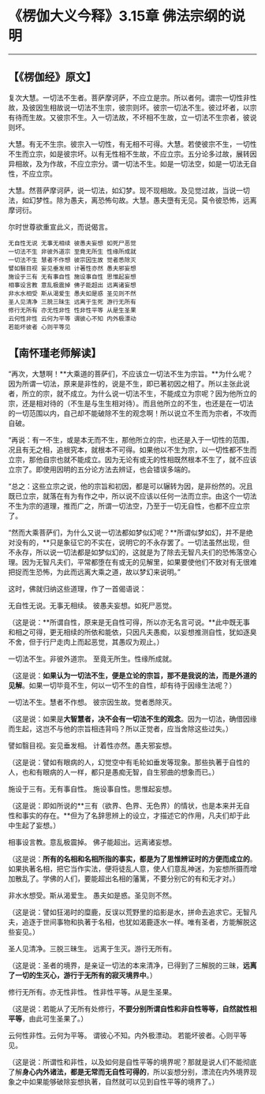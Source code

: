 # 《楞伽大义今释》3.15章 佛法宗纲的说明

------

## 【《楞伽经》原文】

复次大慧。一切法不生者。菩萨摩诃萨，不应立是宗。所以者何。谓宗一切性非性故，及彼因生相故说一切法不生宗，彼宗则坏。彼宗一切法不生。彼过坏者，以宗有待而生故。又彼宗不生。入一切法故，不坏相不生故，立一切法不生宗者，彼说则坏。

大慧。有无不生宗。彼宗入一切性，有无相不可得。大慧。若使彼宗不生，一切性不生而立宗，如是彼宗坏。以有无性相不生故，不应立宗。五分论多过故，展转因异相故，及为作故，不应立宗分。谓一切法不生。如是一切法空，如是一切法无自性，不应立宗。

大慧。然菩萨摩诃萨，说一切法，如幻梦。现不现相故。及见觉过故，当说一切法，如幻梦性。除为愚夫，离恐怖句故。大慧。愚夫墮有无见。莫令彼恐怖，远离摩诃衍。

尔时世尊欲重宣此义，而说偈言。

```
无自性无说 无事无相续 彼愚夫妄想 如死尸恶觉
一切法不生 非彼外道宗 至竟无所生 性缘所成就
一切法不生 慧者不作想 彼宗因生故 觉者悉除灭
譬如翳目视 妄见垂发相 计著性亦然 愚夫邪妄想
施设于三有 无有事自性 施设事自性 思惟起妄想
相事设言教 意乱极震掉 佛子能超出 远离诸妄想
非水水相受 斯从渴爱生 愚夫如是惑 圣见则不然
圣人见清净 三脱三昧生 远离于生死 游行无所有
修行无所有 亦无性非性 性非性平等 从是生圣果
云何性非性 云何为平等 谓彼心不知 内外极漂动
若能坏彼者 心则平等见
```



## 【南怀瑾老师解读】

“再次，大慧啊！**大乘道的菩萨们，不应该立一切法不生为宗旨。**为什么呢？因为所谓一切法，原来是非性的，说是不生，即已著初因之相了。所以主张此说者，所立的宗，就不成立。为什么说一切法不生，不能成立为宗呢？因为他所立的宗，还是相对待的（不生是与生生相对待）。而且他所立的不生，也还是在一切法的一切范围以内，自己却不能破除不生的观念啊！所以说立不生而为宗者，不攻而自破。

“再说：有一不生，或是本无而不生，那他所立的宗，也还是入于一切性的范围，况且有无之相，追根究本，就根本不可得。如果他以不生为宗，以一切性都不生而立宗，那他自宗也就不能成立。因为无论有或无的性相既然根本不生了，就不应该立宗了。即使用因明的五分论方法去辨证，也会错误多端的。

“总之：这些立宗之说，他的宗旨和初因，都是可以辗转为因，是非纷然的。况且既已立宗，就落在有为有作之中，所以说不应该以任何一法而立宗。由这个一切法不生为宗的道理，推而广之，所谓一切法空，乃至于一切无自性，也都不应立宗了。

“然而大乘菩萨们，为什么又说一切法都如梦似幻呢？**所谓似梦如幻，并不是绝对没有的，**只是象征它的不实在，说明它的不永存罢了。一切法虽然出现，但不永存，所以说一切法都是如梦似幻的，这就是为了除去无智凡夫们的恐怖落空心理。因为无智凡夫们，平常都堕在有或无的见解里，如果要使他们不致对有无很难把捉而生恐怖，为此而远离大乘之道，故以梦幻来说明。”

这时，佛就归纳这些道理，作了一首偈语说：

无自性无说。无事无相续。 彼愚夫妄想。如死尸恶觉。

（这是说：**所谓自性，原来是无自性可得，所以亦无名言可说。**此中既无事和相之可得，更无相续的所依和能依，只因凡夫愚痴，以妄想推测自性，犹如逐臭不舍，但于行尸走肉上而起恶觉，其愚叹为观止。）

一切法不生。非彼外道宗。 至竟无所生。性缘所成就。

（这是说：**如果认为一切法不生，便是立论的宗旨，那不是我说的法，而是外道的见解**。如果一切毕竟不生，何以一切不生的自性，却有待于因缘生法呢？）

一切法不生。慧者不作想。 彼宗因生故。觉者悉除灭。

（这是说：如果是**大智慧者，决不会有一切法不生的观念**。因为一切法，确借因缘而生起，这岂不与他的宗旨相违背吗？所以正觉者，应当舍除这些过失。）

譬如翳目视。妄见垂发相。 计着性亦然。愚夫邪妄想。

（这是说：譬如有眼病的人，幻觉空中有毛轮如垂发等现象。那些执著于自性的人，也和有眼病的人一样，都只是愚痴无智，自生邪曲的想象而已。）

施设于三有。无有事自性。 施设事自性。思惟起妄想。

（这是说：即如所说的**三有（欲界、色界、无色界）的情状，也是本来并无自性和事实的存在。**但为了名辞思辨上的设立，才描述它的作用，凡夫们却于此中生起了妄想。）

相事设言教。意乱极震掉。 佛子能超出。远离诸妄想。

（这是说：**所有的名相和名相所指的事实，都是为了思惟辨证时的方便而成立的**。如果执著名相，把它当作实法，便将徒乱人意，使人们意乱神迷，为妄想所摄而增加散乱了。学佛的人们，要能超出名相的藩篱，不要分别它的有和无才对。）

非水水想受。斯从渴爱生。 愚夫如是惑。圣见则不然。

（这是说：譬如狂渴时的糜鹿，反误以荒野里的焰影是水，拼命去追求它。无智凡夫，追逐于世间事物和执著于名相，也犹如渴鹿逐水一样。唯有圣者，方能解脱这些妄见。）

圣人见清净。三脱三昧生。 远离于生灭。游行无所有。

（这是说：圣者的境界，是亲证一切法的本来清净，已得到了三解脱的三昧，**远离了一切的生灭心，游行于无所有的寂灭境界中**。）

修行无所有。亦无性非性。 性非性平等。从是生圣果。

（这是说：若能从了无所有处修行，**不要分别所谓自性和非自性等等，自然就性相平等**，由此可生圣果了。）

云何性非性。云何为平等。 谓彼心不知。内外极漂动。
若能坏彼者。心则平等见。

（这是说：所谓性和非性，以及如何是自性平等的境界呢？那就是说人们不能彻底了解**身心内外诸法，都是无常而无自性可得的**，所以妄想分别，漂流在内外境界现象之中如果能够破除妄想执著，自然就可以见到自性平等的境界了。）

